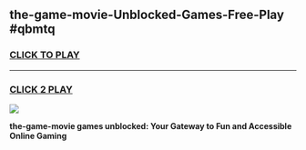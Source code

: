 
## the-game-movie-Unblocked-Games-Free-Play #qbmtq
<h3>
<a href="https://us.freeplayer.one?title=the-game-movie&ref=9M">CLICK TO PLAY</a></h3>
<hr>

<h3>
<a href="https://us.freeplayer.one?title=the-game-movie&ref=9M">CLICK 2 PLAY</a>
  
</h3>

<a href="https://us.freeplayer.one?title=the-game-movie&ref=9M"><img src="https://clearcache.store/games.png"></a>


**the-game-movie games unblocked: Your Gateway to Fun and Accessible Online Gaming**

